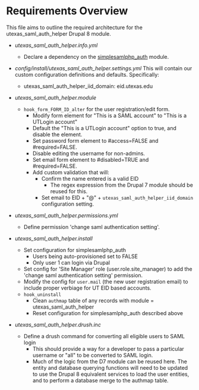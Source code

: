 # Requirements Overview

This file aims to outline the required architecture for the utexas_saml_auth_helper Drupal 8 module.

* *utexas_saml_auth_helper.info.yml*
  * Declare a dependency on the [simplesamlphp_auth](https://www.drupal.org/project/simplesamlphp_auth) module.

* *config/install/utexas_saml_auth_helper.settings.yml*
  This will contain our custom configuration definitions and defaults. Specifically:
  * utexas_saml_auth_helper_iid_domain: eid.utexas.edu
  
* *utexas_saml_auth_helper.module*
  * `hook_form_FORM_ID_alter` for the user registration/edit form.
    * Modify form element for "This is a SAML account" to "This is a UTLogin account"
    * Default the "This is a UTLogin account" option to true, and disable the element.
    * Set password form element to #access=FALSE and #required=FALSE.
    * Disable editing the username for non-admins.
    * Set email form element to #disabled=TRUE and #required=FALSE.
    * Add custom validation that will:
      * Confirm the name entered is a valid EID
        * The regex expression from the Drupal 7 module should be reused for this.
      * Set email to EID + "@" + `utexas_saml_auth_helper_iid_domain` configuration setting.
      
* *utexas_saml_auth_helper.permissions.yml*
  * Define permission 'change saml authentication setting'.

* *utexas_saml_auth_helper.install*
  * Set configuration for simplesamlphp_auth
    * Users being auto-provisioned set to FALSE
    * Only user 1 can login via Drupal
  * Set config for 'Site Manager' role (user.role.site_manager) to add the 'change saml authentication setting' permission.
  * Modify the config for `user.mail` (the new user registration email) to include proper verbiage for UT EID based accounts.
  * `hook_uninstall`
    * Clean `authmap` table of any records with module = utexas_saml_auth_helper
    * Reset configuration for simplesamlphp_auth described above
    
* *utexas_saml_auth_helper.drush.inc*
  * Define a drush command for converting all eligible users to SAML login
    * This should provide a way for a developer to pass a particular username or "all" to be converted to SAML login.
    * Much of the logic from the D7 module can be reused here. The entity and database querying functions will need to be updated to use the Drupal 8 equivalent services to load the user entities, and to perform a database merge to the authmap table.

